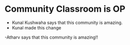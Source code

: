 # Community Classroom is OP

- Kunal Kushwaha says that this community is amazing.
- Kunal made this change




-Atharv says that this community is amazing!!
